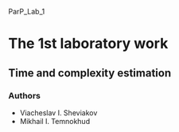 ParP_Lab_1

# The 1st laboratory work
## Time and complexity estimation
### Authors

- Viacheslav I. Sheviakov
- Mikhail I. Temnokhud